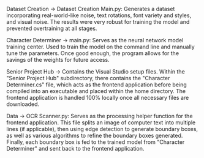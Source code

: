 Dataset Creation -> Dataset Creation Main.py: Generates a dataset incorporating real-world-like noise, text rotations, font variety and styles, and visual noise. The results were very robust for training the model and prevented overtraining at all stages.

Character Determiner -> main.py: Serves as the neural network model training center. Used to train the model on the command line and manually tune the parameters. Once good enough, the program allows for the savings of the weights for future access.

Senior Project Hub -> Contains the Visual Studio setup files. Within the "Senior Project Hub" subdirectory, there contains the "Character Determiner.cs" file, which acts as the frontend application before being compiled into an executable and placed within 
  the home directory. The frontend application is handled 100% locally once all necessary files are downloaded. 

Data -> OCR Scanner.py: Serves as the processing helper function for the frontend application. This file splits an image of computer text into multiple lines (if applicable), then using edge detection to generate boundary boxes, as well as
  various algorithms to refine the boundary boxes generated. Finally, each boundary box is fed to the trained model from "Character Determiner" and sent back to the frontend application.
